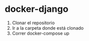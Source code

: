 # docker-django
1. Clonar el repositorio
2. Ir a la carpeta donde está clonado
3. Correr docker-compose up


